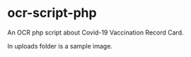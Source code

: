 # ocr-script-php

An OCR php script about Covid-19 Vaccination Record Card.

In uploads folder is a sample image.
